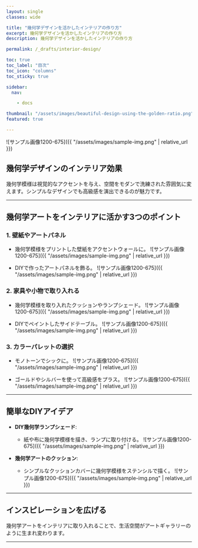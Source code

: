 ```yaml
---
layout: single
classes: wide

title: "幾何学デザインを活かしたインテリアの作り方"
excerpt: 幾何学デザインを活かしたインテリアの作り方
description: 幾何学デザインを活かしたインテリアの作り方

permalink: /_drafts/interior-design/

toc: true
toc_label: "目次"
toc_icon: "columns"
toc_sticky: true

sidebar:
  nav:

    - docs

thumbnail: "/assets/images/beautiful-design-using-the-golden-ratio.png"
featured: true

---
```


![サンプル画像1200-675]({{ "/assets/images/sample-img.png" | relative_url }})

## 幾何学デザインのインテリア効果

幾何学模様は視覚的なアクセントを与え、空間をモダンで洗練された雰囲気に変えます。シンプルなデザインでも高級感を演出できるのが魅力です。

---

## 幾何学アートをインテリアに活かす3つのポイント

### 1. 壁紙やアートパネル
- 幾何学模様をプリントした壁紙をアクセントウォールに。
![サンプル画像1200-675]({{ "/assets/images/sample-img.png" | relative_url }})

- DIYで作ったアートパネルを飾る。
![サンプル画像1200-675]({{ "/assets/images/sample-img.png" | relative_url }})

### 2. 家具や小物で取り入れる
- 幾何学模様を取り入れたクッションやランプシェード。
![サンプル画像1200-675]({{ "/assets/images/sample-img.png" | relative_url }})

- DIYでペイントしたサイドテーブル。
![サンプル画像1200-675]({{ "/assets/images/sample-img.png" | relative_url }})

### 3. カラーパレットの選択
- モノトーンでシックに。
![サンプル画像1200-675]({{ "/assets/images/sample-img.png" | relative_url }})

- ゴールドやシルバーを使って高級感をプラス。
![サンプル画像1200-675]({{ "/assets/images/sample-img.png" | relative_url }})

---

## 簡単なDIYアイデア

- **DIY幾何学ランプシェード**:
  - 紙や布に幾何学模様を描き、ランプに取り付ける。
  ![サンプル画像1200-675]({{ "/assets/images/sample-img.png" | relative_url }})

- **幾何学アートのクッション**:
  - シンプルなクッションカバーに幾何学模様をステンシルで描く。
  ![サンプル画像1200-675]({{ "/assets/images/sample-img.png" | relative_url }})

---

## インスピレーションを広げる

幾何学アートをインテリアに取り入れることで、生活空間がアートギャラリーのように生まれ変わります。


---
